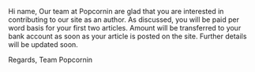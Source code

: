 
 


Hi name,
	Our team at Popcornin are glad that you are interested in contributing to our site as an author. As discussed, you will be paid per word basis for your first two articles. Amount will be transferred to your bank account as soon as your article is posted on the site. Further details will be updated soon.
	
Regards,
Team Popcornin
